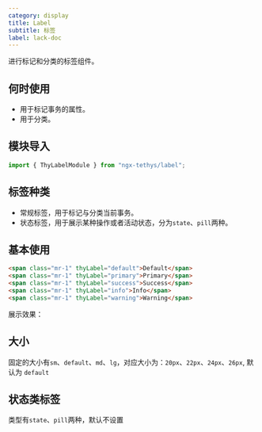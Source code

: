 ```yaml
---
category: display
title: Label
subtitle: 标签
label: lack-doc
---
```



<alert>进行标记和分类的标签组件。</alert>

## 何时使用

- 用于标记事务的属性。
- 用于分类。


## 模块导入
```ts
import { ThyLabelModule } from "ngx-tethys/label";
```


## 标签种类
- 常规标签，用于标记与分类当前事务。
- 状态标签，用于展示某种操作或者活动状态，分为`state`、`pill`两种。



## 基本使用

```html
<span class="mr-1" thyLabel="default">Default</span>
<span class="mr-1" thyLabel="primary">Primary</span>
<span class="mr-1" thyLabel="success">Success</span>
<span class="mr-1" thyLabel="info">Info</span>
<span class="mr-1" thyLabel="warning">Warning</span>
```

展示效果：

<example name="thy-label-basic-example" inline/>


## 大小
  固定的大小有`sm`、`default`、`md`、`lg`，对应大小为：`20px`、`22px`、`24px`、`26px`, 默认为 `default`
  <example name="thy-label-size-example" inline/>


## 状态类标签
  类型有`state`、`pill`两种，默认不设置
  <example name="thy-label-type-example" inline/>
   
